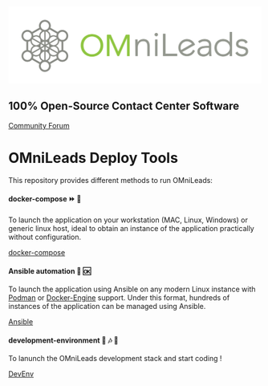 ![Diagrama deploy tool](./ansible/png/omnileads_logo_1.png)

## 100% Open-Source Contact Center Software

[Community Forum](https://forum.omnileads.net/)

# OMniLeads Deploy Tools

This repository provides different methods to run OMniLeads:

#### docker-compose :fast_forward:  🐳 

To launch the application on your workstation (MAC, Linux, Windows) or generic linux host, ideal to obtain an instance of
the application practically without configuration.

[docker-compose](docker-compose/README.md)

#### Ansible automation :office: :ok:

To launch the application using Ansible on any modern Linux instance with [Podman](https://docs.podman.io/en/latest/) or [Docker-Engine](https://docker.com/) support.
Under this format, hundreds of instances of the application can be managed using Ansible.

[Ansible](ansible/README.md)

#### development-environment :sunflower: :notes: :dizzy:

To lanunch the OMniLeads development stack and  start coding !  

[DevEnv](develoment-env/README.md)